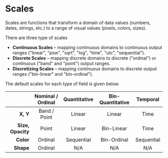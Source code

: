 # Scales

Scales are functions that transform a domain of data values (numbers, dates, strings, etc.) to a range of visual values (pixels, colors, sizes).

There are three type of scales
- **Continuous Scales** – mapping continuous domains to continuous output ranges ("linear", "pow", "sqrt", "log", "time", "utc", "sequential").
- **Discrete Scales** – mapping discrete domains to discrete ("ordinal") or continuous ("band" and "point") output ranges.
- **Discretizing Scales** – mapping continuous domains to discrete output ranges ("bin-linear" and "bin-ordinal").


The default scales for each type of field is given below.

|                      | Nominal / Ordinal   | Quantitative   | Bin-Quantitative| Temporal        |
|--------------------:|:--------------------:|:--------------:|:---------------:|:---------------:|
| __X, Y__             | Band / Point        | Linear         | Linear          | Time            |
| __Size, Opacity__    | Point               | Linear         | Bin-Linear      | Time            |
| __Color__            | Ordinal             | Sequential     | Bin-Ordinal     | Sequential      |
| __Shape__            | Ordinal             | N/A            | N/A             | N/A             |
